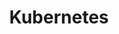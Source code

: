 ---
type: framework
cloudinary_convert: false
published: published
slug: kubernetes
title: Kubernetes
start: January 01, 2000
---